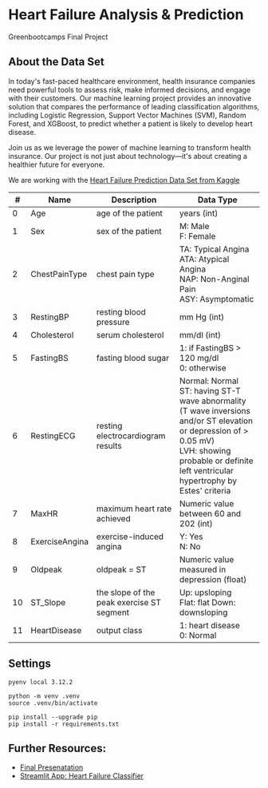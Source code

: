 # Heart Failure Analysis & Prediction
Greenbootcamps Final Project

## About the Data Set

In today's fast-paced healthcare environment, health insurance companies need powerful tools to assess risk, make informed decisions, and engage with their customers. Our machine learning project provides an innovative solution that compares the performance of leading classification algorithms, including Logistic Regression, Support Vector Machines (SVM), Random Forest, and XGBoost, to predict whether a patient is likely to develop heart disease.

Join us as we leverage the power of machine learning to transform health insurance. Our project is not just about technology—it's about creating a healthier future for everyone.

We are working with the [Heart Failure Prediction Data Set from Kaggle](https://www.kaggle.com/datasets/fedesoriano/heart-failure-prediction/data)

| #  	| Name           	| Description                                	| Data Type                                                                                                                                                                                            	|
|----	|----------------	|--------------------------------------------	|------------------------------------------------------------------------------------------------------------------------------------------------------------------------------------------------------------------	|
| 0  	| Age            	| age of the patient                         	| years (int)                                                                                                                                                                                                      	|
| 1  	| Sex            	| sex of the patient                         	| M: Male  <br>F: Female                                                                                                                                                                                       	|
| 2  	| ChestPainType  	| chest pain type                            	| TA: Typical Angina <br>ATA: Atypical Angina <br>NAP: Non-Anginal Pain <br>ASY: Asymptomatic                                                                                                                  	|
| 3  	| RestingBP      	| resting blood pressure                     	| mm Hg (int)                                                                                                                                                                                                      	|
| 4  	| Cholesterol    	| serum cholesterol                          	| mm/dl (int)                                                                                                                                                                                                      	|
| 5  	| FastingBS      	| fasting blood sugar                        	| 1: if FastingBS > 120 mg/dl <br>0: otherwise                                                                                                                                                                         	|
| 6  	| RestingECG     	| resting electrocardiogram results          	| Normal: Normal <br>ST: having ST-T wave abnormality (T wave inversions and/or ST elevation or depression of > 0.05 mV) <br>LVH: showing probable or definite left ventricular hypertrophy by Estes' criteria 	|
| 7  	| MaxHR          	| maximum heart rate achieved                	| Numeric value between 60 and 202 (int)                                                                                                                                                                           	|
| 8  	| ExerciseAngina 	| exercise-induced angina                    	| Y: Yes <br>N: No                                                                                                                                                                                             	|
| 9 	| Oldpeak        	| oldpeak = ST                               	| Numeric value measured in depression (float)                                                                                                                                                                     	|
| 10 	| ST_Slope       	| the slope of the peak exercise ST segment  	| Up: upsloping <br>Flat: flat Down: downsloping                                                                                                                                                           	|
| 11 	| HeartDisease   	| output class                               	| 1: heart disease <br>0: Normal                                                                                                                                                                                       	|

## Settings
````
pyenv local 3.12.2

python -m venv .venv
source .venv/bin/activate

pip install --upgrade pip
pip install -r requirements.txt 
````

## Further Resources:
* [Final Presenatation](https://drive.google.com/file/d/1qQD9iv8uvoN-lx0Tpivh1KybbYwhJJgT/view?usp=sharing)
* [Streamlit App: Heart Failure Classifier](https://please-dont-go-breaking-my-heart.streamlit.app/)
